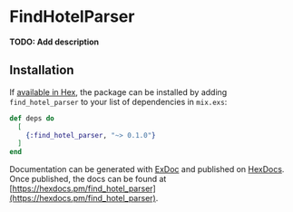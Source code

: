 # FindHotelParser

**TODO: Add description**

## Installation

If [available in Hex](https://hex.pm/docs/publish), the package can be installed
by adding `find_hotel_parser` to your list of dependencies in `mix.exs`:

```elixir
def deps do
  [
    {:find_hotel_parser, "~> 0.1.0"}
  ]
end
```

Documentation can be generated with [ExDoc](https://github.com/elixir-lang/ex_doc)
and published on [HexDocs](https://hexdocs.pm). Once published, the docs can
be found at [https://hexdocs.pm/find_hotel_parser](https://hexdocs.pm/find_hotel_parser).

